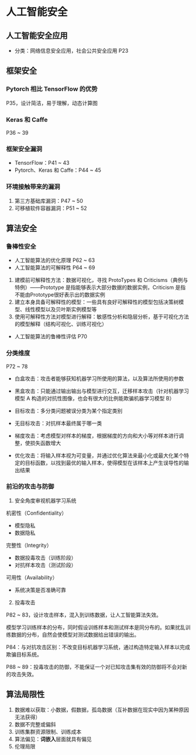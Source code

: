 # 人工智能安全

## 人工智能安全应用

- 分类：网络信息安全应用，社会公共安全应用 P23

## 框架安全

### Pytorch 相比 TensorFlow 的优势

P35，设计简洁，易于理解，动态计算图

### **Keras** 和 Caffe

P36 ~ 39

### 框架安全漏洞

- TensorFlow：P41 ~ 43
- Pytorch、Keras 和 Caffe：P44 ~ 45

### **环境接触带来的漏洞**

1. 第三方基础库漏洞：P47 ~ 50
2. 可移植软件容器漏洞：P51 ~ 52

## 算法安全

### 鲁棒性安全

- 人工智能算法的优化原理 P62 ~ 63
- 人工智能算法的可解释性 P64 ~ 69

1. 建模前可解释性方法：数据可视化，寻找 ProtoTypes 和 Criticisms（典例与特例）——Prototype 是指能够表示大部分数据的数据实例，Criticism 是指不能由Prototype很好表示出的数据实例
2. 建立本身具备可解释性的模型：一些具有良好可解释性的模型包括决策树模型、线性模型以及贝叶斯实例模型等
3. 使用可解释性方法对模型进行解释：敏感性分析和隐层分析，基于可视化方法的模型解释（结构可视化、训练可视化）

- 人工智能算法的鲁棒性评估 P70

### 分类维度

P72 ~ 78

- 白盒攻击：攻击者能够获知机器学习所使用的算法，以及算法所使用的参数

- 黑盒攻击：只能通过输出输出与模型进行交互，迁移样本攻击（针对机器学习模型 A 构造的对抗性图像，也会有很大的比例能欺骗机器学习模型 B）

- 目标攻击：多分类问题被误分类为某个指定类别

- 无目标攻击：对抗样本最终属于哪一类

- 梯度攻击：考虑模型对样本的梯度，根据梯度的方向和大小等对样本进行调整，使损失函数增大

- 优化攻击：将输入样本视为可变量，并通过优化算法来最小化或最大化某个特定的目标函数，以找到最优的输入样本，使得模型在该样本上产生误导性的输出结果

### **前沿的攻击与防御**

1. 安全角度审视机器学习系统

机密性（Confidentiality）

- 模型隐私
- 数据隐私

完整性（Integrity）

- 数据投毒攻击（训练阶段）
- 对抗样本攻击（测试阶段）

可用性（Availability）

- 系统决策是否准确可靠

2. 投毒攻击

P82 ~ 83，设计攻击样本，混入到训练数据，让人工智能算法失效。

模型学习训练样本的分布，同时假设训练样本和测试样本是同分布的。如果扰乱训练数据的分布，自然会使模型对测试数据给出错误的输出。

P84：与对抗攻击区别：不改变目标机器学习系统，通过构造特定输入样本以完成欺骗目标系统。

P88 ~ 89：投毒攻击的防御，不能保证一个对已知攻击集有效的防御将不会对新的攻击失效。

## 算法局限性

1. 数据难以获取：小数据，假数据，孤岛数据（互补数据在现实中因为某种原因无法获得）
2. 数据不完整或偏斜
3. 训练集群资源限制、训练成本
4. 算法偏见：**词嵌入**层面就具有偏见
5. 伦理局限
